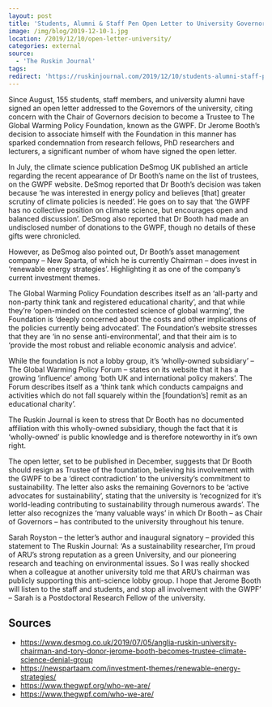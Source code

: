 ```yaml
---
layout: post
title: 'Students, Alumni & Staff Pen Open Letter to University Governors'
image: /img/blog/2019-12-10-1.jpg
location: /2019/12/10/open-letter-university/
categories: external
source:
  - 'The Ruskin Journal'
tags:
redirect: 'https://ruskinjournal.com/2019/12/10/students-alumni-staff-pen-open-letter-to-university-governors/'
---
```


Since August, 155 students, staff members, and university alumni have signed an open letter addressed to the Governors of the university, citing concern with the Chair of Governors decision to become a Trustee to The Global Warming Policy Foundation, known as the GWPF. Dr Jerome Booth’s decision to associate himself with the Foundation in this manner has sparked condemnation from research fellows, PhD researchers and lecturers, a significant number of whom have signed the open letter.

In July, the climate science publication DeSmog UK published an article regarding the recent appearance of Dr Booth’s name on the list of trustees, on the GWPF website. DeSmog reported that Dr Booth’s decision was taken because ‘he was interested in energy policy and believes [that] greater scrutiny of climate policies is needed’. He goes on to say that ‘the GWPF has no collective position on climate science, but encourages open and balanced discussion’. DeSmog also reported that Dr Booth had made an undisclosed number of donations to the GWPF, though no details of these gifts were chronicled.

However, as DeSmog also pointed out, Dr Booth’s asset management company – New Sparta, of which he is currently Chairman – does invest in ‘renewable energy strategies’. Highlighting it as one of the company’s current investment themes.

The Global Warming Policy Foundation describes itself as an ‘all-party and non-party think tank and registered educational charity’, and that while they’re ‘open-minded on the contested science of global warming’, the Foundation is ‘deeply concerned about the costs and other implications of the policies currently being advocated’. The Foundation’s website stresses that they are ‘in no sense anti-environmental’, and that their aim is to ‘provide the most robust and reliable economic analysis and advice’.

While the foundation is not a lobby group, it’s ‘wholly-owned subsidiary’ – The Global Warming Policy Forum – states on its website that it has a growing ‘influence’ among ‘both UK and international policy makers’. The Forum describes itself as a ‘think tank which conducts campaigns and activities which do not fall squarely within the [foundation’s] remit as an educational charity’.

The Ruskin Journal is keen to stress that Dr Booth has no documented affiliation with this wholly-owned subsidiary, though the fact that it is ‘wholly-owned’ is public knowledge and is therefore noteworthy in it’s own right.

The open letter, set to be published in December, suggests that Dr Booth should resign as Trustee of the foundation, believing his involvement with the GWPF to be a ‘direct contradiction’ to the university’s commitment to sustainability. The letter also asks the remaining Governors to be ‘active advocates for sustainability’, stating that the university is ‘recognized for it’s world-leading contributing to sustainability through numerous awards’. The letter also recognizes the ‘many valuable ways’ in which Dr Booth – as Chair of Governors – has contributed to the university throughout his tenure.

Sarah Royston – the letter’s author and inaugural signatory – provided this statement to The Ruskin Journal: ‘As a sustainability researcher, I’m proud of ARU’s strong reputation as a green University, and our pioneering research and teaching on environmental issues. So I was really shocked when a colleague at another university told me that ARU’s chairman was publicly supporting this anti-science lobby group. I hope that Jerome Booth will listen to the staff and students, and stop all involvement with the GWPF’ – Sarah is a Postdoctoral Research Fellow of the university.

## Sources

- https://www.desmog.co.uk/2019/07/05/anglia-ruskin-university-chairman-and-tory-donor-jerome-booth-becomes-trustee-climate-science-denial-group
- https://newspartaam.com/investment-themes/renewable-energy-strategies/
- https://www.thegwpf.org/who-we-are/
- https://www.thegwpf.com/who-we-are/
